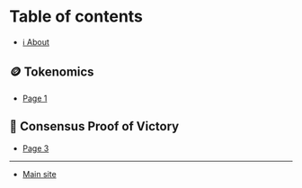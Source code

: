 # Table of contents

* [ℹ About](README.md)

## 🪙 Tokenomics

* [Page 1](tokenomics/page-1.md)

## 🥇 Consensus Proof of Victory

* [Page 3](consensus-proof-of-victory/page-3.md)

***

* [Main site](htt://elysium-chain.com)
